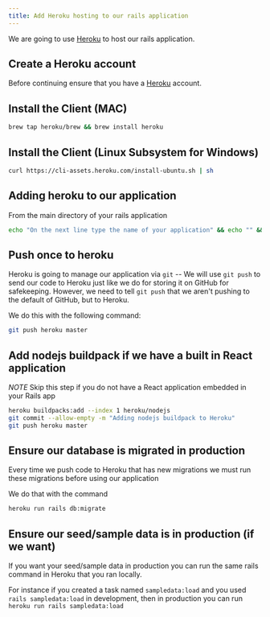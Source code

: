 ```yaml
---
title: Add Heroku hosting to our rails application
---
```


We are going to use [Heroku](https://heroku.com) to host our rails application.

## Create a Heroku account

Before continuing ensure that you have a [Heroku](https://heroku.com) account.

## Install the Client (MAC)

```sh
brew tap heroku/brew && brew install heroku
```

## Install the Client (Linux Subsystem for Windows)

```sh
curl https://cli-assets.heroku.com/install-ubuntu.sh | sh
```

## Adding heroku to our application

From the main directory of your rails application

```sh
echo "On the next line type the name of your application" && echo "" && echo "It must *NOT* have spaces in the name, use dashes for separation" && echo "" && echo "Example:  my-cool-app" && echo "" && echo -n "Type the name of the application: " && read name && heroku create "${name}"
```

## Push once to heroku

Heroku is going to manage our application via `git` -- We will use `git push` to send our code to Heroku just like we do for storing it on GitHub for safekeeping. However, we need to tell `git push` that we aren't pushing to the default of GitHub, but to Heroku.

We do this with the following command:

```sh
git push heroku master
```

## Add nodejs buildpack if we have a built in React application

*NOTE* Skip this step if you do not have a React application embedded in your Rails app

```sh
heroku buildpacks:add --index 1 heroku/nodejs
git commit --allow-empty -m "Adding nodejs buildpack to Heroku"
git push heroku master
```

## Ensure our database is migrated in production

Every time we push code to Heroku that has new migrations we must run these migrations before using our application

We do that with the command

```sh
heroku run rails db:migrate
```

## Ensure our seed/sample data is in production (if we want)

If you want your seed/sample data in production you can run the same rails command in Heroku that you ran locally.

For instance if you created a task named `sampledata:load` and you used `rails sampledata:load` in development, then in production you can run `heroku run rails sampledata:load`


